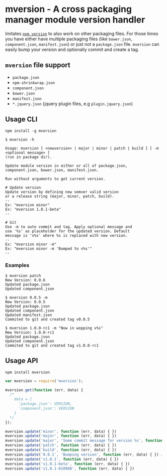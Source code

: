 mversion - A cross packaging manager module version handler
===

Imitates [```npm version```](https://npmjs.org/doc/version.html) to
also work on other packaging files. For those times you have either
have multiple packaging files (like ```bower.json```, ```component.json```,
```manifest.json```) or just not a ```package.json``` file.
```mversion``` can easily bump your version and optionally commit and create a tag.

## `mversion` file support
- `package.json`
- `npm-shrinkwrap.json`
- `component.json`
- `bower.json`
- `manifest.json`
- `*.jquery.json` (jquery plugin files, e.g `plugin.jquery.json`)

## Usage CLI

```
npm install -g mversion
```

```
$ mversion -h

Usage: mversion [ <newversion> | major | minor | patch | build ] [ -m <optional message> ]
(run in package dir).

Update module version in either or all of package.json,
component.json, bower.json, manifest.json.

Run without arguments to get current version.

# Update version
Update version by defining new semver valid version
or a release string (major, minor, patch, build).
--
Ex: "mversion minor"
Ex: "mversion 1.0.1-beta"
--

# Git
Use -m to auto commit and tag. Apply optional message and
use '%s' as placeholder for the updated version. Default
message is 'v%s' where %s is replaced with new version.
--
Ex: "mversion minor -m"
Ex: "mversion minor -m 'Bumped to v%s'"
--
```

### Examples

```
$ mversion patch
New Version: 0.0.6
Updated package.json
Updated component.json
```

```
$ mversion 0.0.5 -m
New Version: 0.0.5
Updated package.json
Updated component.json
Updated manifest.json
Commited to git and created tag v0.0.5
```

```
$ mversion 1.0.0-rc1 -m "Now in wopping v%s"
New Version: 1.0.0-rc1
Updated package.json
Updated component.json
Commited to git and created tag v1.0.0-rc1
```


## Usage API

```
npm install mversion
```

```javascript
var mversion = require('mversion');

mversion.get(function (err, data) {
  /*
    data = {
      'package.json': VERSION,
      'component.json': VERSION
    }
  */
});

mversion.update('minor', function (err, data) { })
mversion.update('major', function (err, data) { })
mversion.update('major', 'Some commit message for version %s', function (err, data) { }) // Will commit/tag
mversion.update('patch', function (err, data) { })
mversion.update('build', function (err, data) { })
mversion.update('0.0.1', 'Bumping version', function (err, data) { }) // Will commit/tag
mversion.update('v1.0.1', function (err, data) { })
mversion.update('v1.0.1-beta', function (err, data) { })
mversion.update('v1.0.1-010988', function (err, data) { })
```

